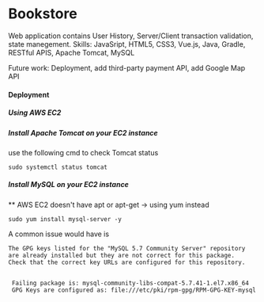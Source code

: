 # Bookstore
Web application contains User History, Server/Client transaction validation, state manegement. 
Skills: JavaSript, HTML5, CSS3, Vue.js, Java, Gradle, RESTful APIS, Apache Tomcat, MySQL

Future work: Deployment, add third-party payment API, add Google Map API

#### Deployment
##### Using AWS EC2 
##### Install Apache Tomcat on your EC2 instance
use the following cmd to check Tomcat status
```
sudo systemctl status tomcat
```
##### Install MySQL on your EC2 instance
** AWS EC2 doesn't have apt or apt-get -> using yum instead
```
sudo yum install mysql-server -y
```
A common issue would have is 
```
The GPG keys listed for the "MySQL 5.7 Community Server" repository are already installed but they are not correct for this package.
Check that the correct key URLs are configured for this repository.


 Failing package is: mysql-community-libs-compat-5.7.41-1.el7.x86_64
 GPG Keys are configured as: file:///etc/pki/rpm-gpg/RPM-GPG-KEY-mysql
 ```
 
